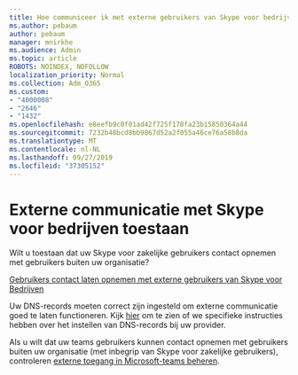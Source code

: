 ```yaml
---
title: Hoe communiceer ik met externe gebruikers van Skype voor bedrijven
ms.author: pebaum
author: pebaum
manager: mnirkhe
ms.audience: Admin
ms.topic: article
ROBOTS: NOINDEX, NOFOLLOW
localization_priority: Normal
ms.collection: Adm_O365
ms.custom:
- "4000008"
- "2646"
- "1432"
ms.openlocfilehash: e8eefb9c0f01ad42f725f178fa23b15850364a44
ms.sourcegitcommit: 7232b48bcd8bb9867d52a2f055a46ce76a58b8da
ms.translationtype: MT
ms.contentlocale: nl-NL
ms.lasthandoff: 09/27/2019
ms.locfileid: "37305152"
---
```

# <a name="allow-external-communications-with-skype-for-business"></a>Externe communicatie met Skype voor bedrijven toestaan 

Wilt u toestaan dat uw Skype voor zakelijke gebruikers contact opnemen met gebruikers buiten uw organisatie? 

[Gebruikers contact laten opnemen met externe gebruikers van Skype voor Bedrijven](https://docs.microsoft.com/skypeforbusiness/set-up-skype-for-business-online/allow-users-to-contact-external-skype-for-business-users)

Uw DNS-records moeten correct zijn ingesteld om externe communicatie goed te laten functioneren. Kijk [hier](https://docs.microsoft.com/office365/admin/get-help-with-domains/set-up-your-domain-host-specific-instructions?view=o365-worldwide) om te zien of we specifieke instructies hebben over het instellen van DNS-records bij uw provider. 

Als u wilt dat uw teams gebruikers kunnen contact opnemen met gebruikers buiten uw organisatie (met inbegrip van Skype voor zakelijke gebruikers), controleren [externe toegang in Microsoft-teams beheren](https://docs.microsoft.com/microsoftteams/let-your-teams-users-communicate-with-other-people). 